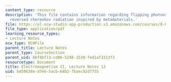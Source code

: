 ```yaml
---
content_type: resource
description: 'This file contains information regarding flipping photons backward:
  reversed cherenkov radiation inspired by metamaterials.'
file: https://ol-ocw-studio-app-production.s3.amazonaws.com/courses/8-07-electromagnetism-ii-fall-2012/bd50638ed7e65acb64b2fbaec92d7755_MIT8_07F12_ln13.pdf
file_type: application/pdf
learning_resource_types:
- Lecture Notes
ocw_type: OCWFile
parent_title: Lecture Notes
parent_type: CourseSection
parent_uid: 6bf8bf13-cd06-5248-1530-fed1af3313f3
resourcetype: Document
title: Electromagnetism II, Lecture Notes 13
uid: bd50638e-d7e6-5acb-64b2-fbaec92d7755
---
```

